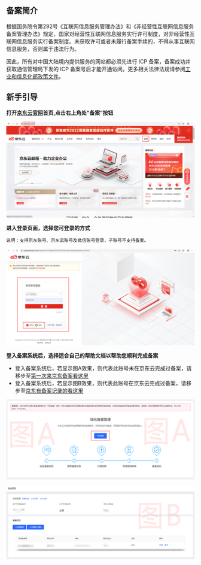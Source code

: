 ## 备案简介

根据国务院令第292号《互联网信息服务管理办法》和《非经营性互联网信息服务备案管理办法》规定，国家对经营性互联网信息服务实行许可制度，对非经营性互联网信息服务实行备案制度。未获取许可或者未履行备案手续的，不得从事互联网信息服务，否则属于违法行为。

因此，所有对中国大陆境内提供服务的网站都必须先进行 ICP 备案，备案成功并获取通信管理局下发的 ICP 备案号后才能开通访问。更多相关法律法规请参阅[工业和信息化部政策文件](https://beian.miit.gov.cn/#/Integrated/lawStatute)。



## 新手引导

**打开[**京东云官网**](https://www.jdcloud.com)首页,点击右上角处"备案"按钮**

![img](../../../../image/ICP-License-Service/New-beian/1-homepage.png)

**进入登录页面，选择您可登录的方式**

```
说明：支持京东账号、京东云账号及微信账号登录，子账号不支持备案。
```

![img](../../../../image/ICP-License-Service/New-beian/2-login.png)

**登入备案系统后，选择适合自己的帮助文档以帮助您顺利完成备案**
- 登入备案系统后，若显示图A效果，则代表此账号未在京东云完成过备案，请移步至[第一次来京东备案看这里](record-process/without-Organizer.md)
- 登入备案系统后，若显示图B效果，则代表此账号在京东云完成过备案，请移步至[京东有备案记录的看这里](record-process/Existence-record.md)

![img](../../../../image/ICP-License-Service/New-beian/3-1imageA.png)

![img](../../../../image/ICP-License-Service/New-beian/3-2imageB.png)




